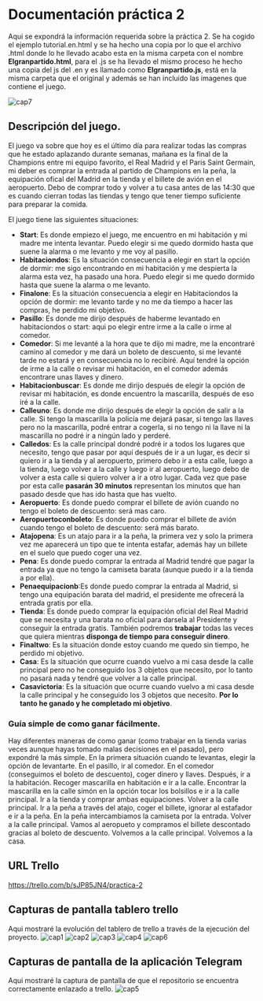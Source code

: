 # Documentación práctica 2
Aqui se expondrá la información requerida sobre la práctica 2.
Se ha cogido el ejemplo tutorial.en.html y se ha hecho una copia por lo que el archivo .html donde lo he llevado acabo esta en la misma carpeta con el nombre **Elgranpartido.html**, para el .js se ha llevado el mismo proceso he hecho una copia del js del .en y es llamado como **Elgranpartido.js**, está en la misma carpeta que el original y además se han incluido las imagenes que contiene el juego.

![cap7](https://github.com/UJA-Desarrollo-Agil/dagil-2021-pr2-jjpg0006/blob/master/capturas/cap7.png)

## Descripción del juego.
El juego va sobre que hoy es el último día para realizar todas las compras que he estado aplazando durante semanas, mañana es la final de la Champions entre mi equipo favorito, el Real Madrid y el Paris Saint Germain, mi deber es comprar la entrada al partido de Champions en la peña, la equipación ofical del Madrid en la tienda y el billete de avión en el aeropuerto. Debo de comprar todo y volver a tu casa antes de las 14:30 que es cuando cierran todas las tiendas y tengo que tener tiempo suficiente para preparar la comida.

El juego tiene las siguientes situaciones:
* **Start**: Es donde empiezo el juego, me encuentro en mi habitación y mi madre me intenta levantar. Puedo elegir si me quedo dormido hasta que suene la alarma o me levanto y me voy al pasillo.
* **Habitaciondos**: Es la situación consecuencia a elegir en start la opción de dormir: me sigo encontrando en mi habitación y me despierta la alarma esta vez, ha pasado una hora.  Puedo elegir si me quedo dormido hasta que suene la alarma o me levanto.
* **Finalone**: Es la situación consecuencia a elegir en Habitaciondos la opción de dormir: me levanto tarde y no me da tiempo a hacer las compras, he perdido mi objetivo.
* **Pasillo**: Es donde me dirijo después de haberme levantado en habitaciondos o start: aqui po elegir entre irme a la calle o irme al comedor.
* **Comedor**: Si me levanté a la hora que te dijo mi madre, me la encontraré camino al comedor y me dará un boleto de descuento, si me levanté tarde no estará y en consecuencia no lo recibiré. Aquí tendré la opción de irme a la calle o revisar mi habitación, en el comedor además encontrare unas llaves y dinero.
* **Habitacionbuscar**: Es donde me dirijo después de elegir la opción de revisar mi habitación, es donde encuentro la mascarilla, después de eso iré a la calle.
* **Calleuno**: Es donde me dirijo después de elegir la opción de salir a la calle. Si tengo la mascarilla la policía me dejará pasar, si tengo las llaves pero no la mascarilla, podré entrar a cogerla, si no tengo ni la llave ni la mascarilla no podré ir a ningún lado y perderé.
* **Calledos**: Es la calle principal dondré podré ir a todos los lugares que necesito, tengo que pasar por aquí después de ir a un lugar, es decir si quiero ir a la tienda y al aeropuerto, primero debo ir a esta calle, luego a la tienda, luego volver a la calle y luego ir al aeropuerto, luego debo de volver a esta calle si quiero volver a ir a otro lugar. Cada vez que pase por esta calle **pasarán 30 minutos** representan los minutos que han pasado desde que has ido hasta que has vuelto.
* **Aeropuerto**: Es donde puedo comprar el billete de avión cuando no tengo el boleto de descuento: será mas caro.
* **Aeropuertoconboleto**: Es donde puedo comprar el billete de avión cuando tengo el boleto de descuento: será más barato.
* **Atajopena**: Es un atajo para ir a la peña, la primera vez y solo la primera vez me aparecerá un tipo que te intenta estafar, además hay un billete en el suelo que puedo coger una vez.
* **Pena**: Es donde puedo comprar la entrada al Madrid tendré que pagar la entrada ya que no tengo la camiseta barata (aunque puedo ir a la tienda a por ella).
* **Penaequipacionb**:Es donde puedo comprar la entrada al Madrid, si tengo una equipación barata del madrid, el presidente me ofrecerá la entrada gratis por ella.
* **Tienda**: Es donde puedo comprar la equipación oficial del Real Madrid que se necesita y una barata no oficial para darsela al Presidente y conseguir la entrada gratis. También podremos **trabajar** todas las veces que quiera mientras **disponga de tiempo para conseguir dinero**.
* **Finaltwo**: Es la situación donde estoy cuando me quedo sin tiempo, he perdido mi objetivo.
* **Casa**: Es la situación que ocurre cuando vuelvo a mi casa desde la calle principal pero no he conseguido los 3 objetos que necesito, por lo tanto no pasará nada y tendré que volver a la calle principal.
* **Casavictoria**: Es la situación que ocurre cuando vuelvo a mi casa desde la calle principal y he conseguido los 3 objetos que necesito. **Por lo tanto he ganado y he completado mi objetivo**.

### Guía simple de como ganar fácilmente.
Hay diferentes maneras de como ganar (como trabajar en la tienda varias veces aunque hayas tomado malas decisiones en el pasado), pero expondré la más simple.
En la primera situación cuando te levantas, elegir la opción de levantarte.
En el pasillo, ir al comedor.
En el comedor (conseguimos el boleto de descuento), coger dinero y llaves.
Después, ir a la habitación.
Recoger mascarilla en habitación e ir a la calle.
Encontrar la mascarilla en la calle simón en la opción tocar los bolsillos e ir a la calle principal.
Ir a la tienda y comprar ambas equipaciones.
Volver a la calle principal.
Ir a la peña a través del atajo, coger el billete, ignorar al estafador e ir a la peña.
En la peña intercambiamos la camiseta por la entrada.
Volver a la calle principal.
Vamos al aeropueto y compramos el billete descontado gracias al boleto de descuento.
Volvemos a la calle principal.
Volvemos a la casa.

## URL Trello
https://trello.com/b/sJP85JN4/practica-2

## Capturas de pantalla tablero trello
Aqui mostraré la evolución del tablero de trello a través de la ejecución del proyecto.
![cap1](https://github.com/UJA-Desarrollo-Agil/dagil-2021-pr2-jjpg0006/blob/master/capturas/cap1.png)
![cap2](https://github.com/UJA-Desarrollo-Agil/dagil-2021-pr2-jjpg0006/blob/master/capturas/cap2.png)
![cap3](https://github.com/UJA-Desarrollo-Agil/dagil-2021-pr2-jjpg0006/blob/master/capturas/cap3.png)
![cap4](https://github.com/UJA-Desarrollo-Agil/dagil-2021-pr2-jjpg0006/blob/master/capturas/cap4.png)
![cap6](https://github.com/UJA-Desarrollo-Agil/dagil-2021-pr2-jjpg0006/blob/master/capturas/cap6.png)

## Capturas de pantalla de la aplicación Telegram
Aqui mostraré la captura de pantalla de que el repositorio se encuentra correctamente enlazado a trello.
![cap5](https://github.com/UJA-Desarrollo-Agil/dagil-2021-pr2-jjpg0006/blob/master/capturas/cap5.png)

